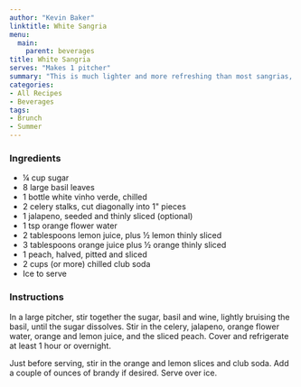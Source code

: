 ```yaml
---
author: "Kevin Baker"
linktitle: White Sangria
menu:
  main:
    parent: beverages
title: White Sangria
serves: "Makes 1 pitcher"
summary: "This is much lighter and more refreshing than most sangrias, and the low alcohol makes it ideal for long hot evenings. If you want something stronger, add 1/2 cup (or more) brandy."
categories:
- All Recipes
- Beverages
tags:
- Brunch
- Summer
---
```


### Ingredients

<div class="ingredient-list">

* ¼ cup sugar
* 8 large basil leaves
* 1 bottle white vinho verde, chilled
* 2 celery stalks, cut diagonally into 1" pieces
* 1 jalapeno, seeded and thinly sliced (optional)
* 1 tsp orange flower water
* 2 tablespoons lemon juice, plus ½ lemon thinly sliced
* 3 tablespoons orange juice plus ½ orange thinly sliced
* 1 peach, halved, pitted and sliced
* 2 cups (or more) chilled club soda
* Ice to serve

</div>

### Instructions
In a large pitcher, stir together the sugar, basil and wine, lightly bruising the basil, until the sugar dissolves. Stir in the celery, jalapeno, orange flower water, orange and lemon juice, and the sliced peach. Cover and refrigerate at least 1 hour or overnight. 

Just before serving, stir in the orange and lemon slices and club soda. Add a couple of ounces of brandy if desired. Serve over ice.